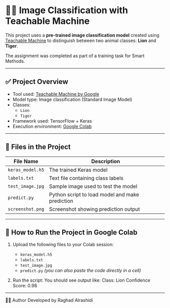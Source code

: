 # 🦁🐯 Image Classification with Teachable Machine

This project uses a **pre-trained image classification model** created using [Teachable Machine](https://teachablemachine.withgoogle.com/) to distinguish between two animal classes: **Lion** and **Tiger**.

The assignment was completed as part of a training task for Smart Methods.

---

## ✅ Project Overview
- Tool used: [Teachable Machine by Google](https://teachablemachine.withgoogle.com/)
- Model type: Image classification (Standard Image Model)
- Classes:
  - `Lion`
  - `Tiger`
- Framework used: TensorFlow + Keras
- Execution environment: [Google Colab](https://colab.research.google.com/)

---

## 📁 Files in the Project
| File Name          | Description                                  |
|--------------------|----------------------------------------------|
| `keras_model.h5`   | The trained Keras model                     |
| `labels.txt`       | Text file containing class labels           |
| `test_image.jpg`   | Sample image used to test the model         |
| `predict.py`       | Python script to load model and make prediction |
| `screenshot.png`   | Screenshot showing prediction output        |

---

## 🚀 How to Run the Project in Google Colab
1. Upload the following files to your Colab session:
   - `keras_model.h5`
   - `labels.txt`
   - `test_image.jpg`
   - `predict.py` *(you can also paste the code directly in a cell)*

2. Run the script:
You should see output like:
Class: Lion
Confidence Score: 0.98

---

👩‍💻 Author
Developed by Raghad Alrashidi
